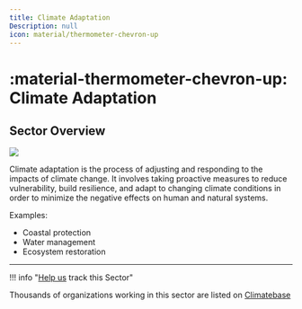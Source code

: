 ```yaml
---
title: Climate Adaptation
Description: null
icon: material/thermometer-chevron-up
---
```

# :material-thermometer-chevron-up: Climate Adaptation

## Sector Overview

![](/img/adaptation.jpg)

Climate adaptation is the process of adjusting and responding to the impacts of climate change. It involves taking proactive measures to reduce vulnerability, build resilience, and adapt to changing climate conditions in order to minimize the negative effects on human and natural systems.

Examples:

* Coastal protection
* Water management
* Ecosystem restoration



- - -

!!! info "[Help us](../../contribute) track this Sector"

Thousands of organizations working in this sector are listed on [Climatebase](https://climatebase.org/organizations)